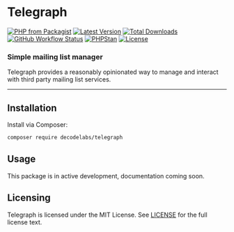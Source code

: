 # Telegraph

[![PHP from Packagist](https://img.shields.io/packagist/php-v/decodelabs/telegraph?style=flat)](https://packagist.org/packages/decodelabs/telegraph)
[![Latest Version](https://img.shields.io/packagist/v/decodelabs/telegraph.svg?style=flat)](https://packagist.org/packages/decodelabs/telegraph)
[![Total Downloads](https://img.shields.io/packagist/dt/decodelabs/telegraph.svg?style=flat)](https://packagist.org/packages/decodelabs/telegraph)
[![GitHub Workflow Status](https://img.shields.io/github/actions/workflow/status/decodelabs/telegraph/integrate.yml?branch=develop)](https://github.com/decodelabs/telegraph/actions/workflows/integrate.yml)
[![PHPStan](https://img.shields.io/badge/PHPStan-enabled-44CC11.svg?longCache=true&style=flat)](https://github.com/phpstan/phpstan)
[![License](https://img.shields.io/packagist/l/decodelabs/telegraph?style=flat)](https://packagist.org/packages/decodelabs/telegraph)

### Simple mailing list manager

Telegraph provides a reasonably opinionated way to manage and interact with third party mailing list services.

---

## Installation

Install via Composer:

```bash
composer require decodelabs/telegraph
```

## Usage

This package is in active development, documentation coming soon.

## Licensing

Telegraph is licensed under the MIT License. See [LICENSE](./LICENSE) for the full license text.
